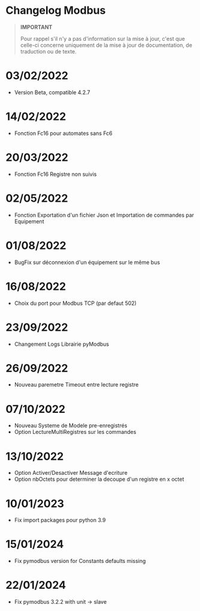 # Changelog Modbus

>**IMPORTANT**
>
>Pour rappel s'il n'y a pas d'information sur la mise à jour, c'est que celle-ci concerne uniquement de la mise à jour de documentation, de traduction ou de texte.



# 03/02/2022

- Version Beta, compatible 4.2.7

# 14/02/2022

- Fonction Fc16 pour automates sans Fc6

# 20/03/2022

- Fonction Fc16 Registre non suivis

# 02/05/2022

- Fonction Exportation d'un fichier Json et Importation de commandes par Equipement 

# 01/08/2022

- BugFix sur déconnexion d'un équipement sur le même bus

# 16/08/2022

- Choix du port pour Modbus TCP (par defaut 502)

# 23/09/2022

- Changement Logs Librairie pyModbus

# 26/09/2022

- Nouveau paremetre Timeout entre lecture registre

# 07/10/2022

- Nouveau Systeme de Modele pre-enregistrés
- Option LectureMultiRegistres sur les commandes

# 13/10/2022

- Option Activer/Desactiver Message d'ecriture
- Option nbOctets pour determiner la decoupe d'un registre en x octet

# 10/01/2023

- Fix import packages pour python 3.9


# 15/01/2024

- Fix pymodbus version for Constants defaults missing


# 22/01/2024

- Fix pymodbus 3.2.2 with unit -> slave
